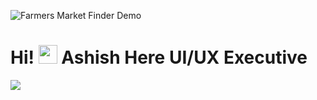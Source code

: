 ![Farmers Market Finder Demo](https://yadavashishdhirendra.github.io/Testing-Data.github.io/IMG/ezgif.com-gif-maker.gif)

# Hi! <img src="https://raw.githubusercontent.com/MartinHeinz/MartinHeinz/master/wave.gif" width="30px"> Ashish Here UI/UX Executive

![](https://img.shields.io/badge/HTML-CSS-informational?style=flat&logo=<LOGO_NAME>&logoColor=white&color=2bbc8a)



